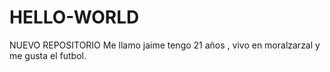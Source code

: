 # HELLO-WORLD
NUEVO REPOSITORIO
Me llamo jaime tengo 21 años , vivo en moralzarzal y me gusta el futbol.
